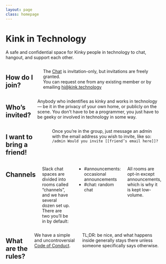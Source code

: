 ```yaml
---
layout: page
class: homepage
---
```


<div class="intro clearfix">
	<div class="row">
		<h1>Kink in Technology</h1>
		<p class="lead">A safe and confidential space for Kinky people in technology to chat, hangout, and support each other.</p>
	</div>
</div>

<div class="row">
	<div class="medium-6 columns">
		<h2>How do I join?</h2>
		<p>The <a href="http://slack.com">Chat</a> is invitation-only, but invitations are freely granted.<br>You can request one from any existing member or by emailing <a href="mailto:hi@kink.technology">hi@kink.technology</a></p>
	</div>
	<div class="medium-6 columns">
		<h2>Who&rsquo;s invited?</h2>
		<p>Anybody who indentifies as kinky and works in technology &mdash; be it in the privacy of your own home, or publicly on the scene. You don't have to be a programmer, you just have to be geeky or involved in technology in some way.</p>
	</div>
	<div class="columns hr"></div>
</div>
<div class="row">
	<div class="columns">
		<h2>I want to bring a friend!</h2>
		<p>Once you’re in the group, just message an admin with the email address you wish to invite, like so:<br>
		<code>/admin Would you invite [[friend&rsquo;s email here]]?</code></p>
	</div>
	<div class="columns hr"></div>
</div>
<div class="row">
	<div class="medium-6 columns">
		<h2>Channels</h2>
		<p>Slack chat spaces are divided into rooms called &ldquo;channels&rdquo;, and we have several dozen set up. There are two you&rsquo;ll be in by default:</p>
		<ul class="no-bullets">
			<li><span class="label radius">#announcements:</span> occasional announcements</li>
			<li><span class="label radius">#chat:</span> random chat</li>
		</ul>
		<p>All rooms are opt-in except <span class="label radius">announcements</span>, which is why it is kept low-volume.</p>
	</div>
	<div class="medium-6 columns">
		<h2>What are the rules?</h2>
		<p>We have a simple and uncontroversial <a href="/coc.html">Code of Conduct</a>.</p> <p><span class="label radius">TL;DR:</span> be nice, and what happens inside generally stays there unless someone specifically says otherwise.</p>
	</div>
</div>
